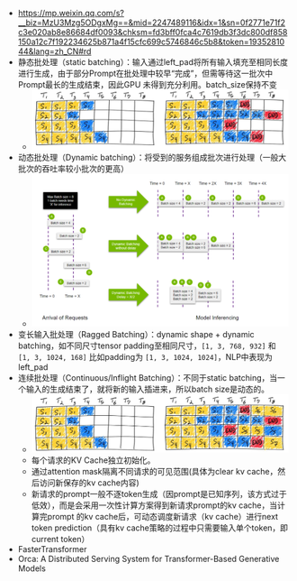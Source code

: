 - https://mp.weixin.qq.com/s?__biz=MzU3Mzg5ODgxMg==&mid=2247489116&idx=1&sn=0f2771e71f2c3e020ab8e86684df0093&chksm=fd3bff0fca4c7619db3f3dc800df858150a12c7f192234625b871a4f15cfc699c5746846c5b8&token=1935281044&lang=zh_CN#rd
- 静态批处理（static batching）：输入通过left_pad将所有输入填充至相同长度进行生成，由于部分Prompt在批处理中较早“完成”，但需等待这一批次中Prompt最长的生成结束，因此GPU 未得到充分利用。batch_size保持不变
  - ![alt text](image.png)
- 动态批处理（Dynamic batching）：将受到的服务组成批次进行处理（一般大批次的吞吐率较小批次的更高）
  - ![alt text](image-1.png)
- 变长输入批处理（Ragged Batching）：dynamic shape + dynamic batching，如不同尺寸tensor padding至相同尺寸，`[1, 3, 768, 932]` 和 `[1, 3, 1024, 168]` 比如padding为 `[1, 3, 1024, 1024]`，NLP中表现为left_pad
- 连续批处理（Continuous/Inflight Batching）：不同于static batching，当一个输入的生成结束了，就将新的输入插进来，所以batch size是动态的。
    - ![alt text](image-2.png)
    - 每个请求的KV Cache独立初始化。
    - 通过attention mask隔离不同请求的可见范围(具体为clear kv cache，然后访问新保存的kv cache内容)
    - 新请求的prompt一般不逐token生成（因prompt是已知序列，该方式过于低效），而是会采用一次性计算方案得到新请求prompt的kv cache，当计算完prompt 的kv cache后，可动态调度新请求（kv cache）进行next token prediction（具有kv cache策略的过程中只需要输入单个token，即current token）
- FasterTransformer
- Orca: A Distributed Serving System for Transformer-Based Generative Models